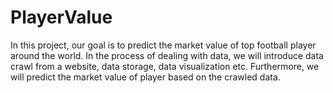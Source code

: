 # PlayerValue
In this project, our goal is to predict the market value of top football player around the
world. In the process of dealing with data, we will introduce data crawl from a website,
data storage, data visualization etc. Furthermore, we will predict the market value of
player based on the crawled data.
